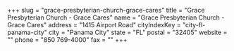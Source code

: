 +++
slug = "grace-presbyterian-church-grace-cares"
title = "Grace Presbyterian Church - Grace Cares"
name = "Grace Presbyterian Church - Grace Cares"
address = "1415 Airport Road"
cityIndexKey = "city-fl-panama-city"
city = "Panama City"
state = "FL"
postal = "32405"
website = ""
phone = "850 769-4000"
fax = ""
+++
